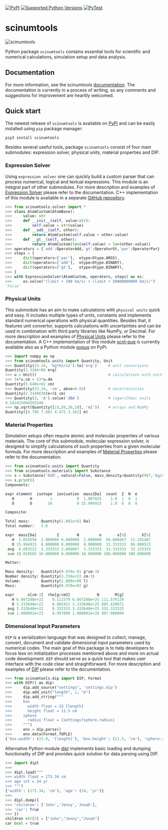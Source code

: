 [![PyPI](https://img.shields.io/pypi/v/scinumtools)](https://pypi.org/project/scinumtools)
[![Supported Python Versions](https://img.shields.io/pypi/pyversions/scinumtools)](https://pypi.org/project/scinumtools/)
[![PyTest](https://github.com/vrtulka23/scinumtools/actions/workflows/pytest.yml/badge.svg)](https://github.com/vrtulka23/scinumtools/actions/workflows/pytest.yml)

# scinumtools

![scinumtools](https://raw.githubusercontent.com/vrtulka23/scinumtools/main/docs/source/_static/snt/snt_128.png)

Python package `scinumtools` contains essential tools for scientific and numerical calculations, simulation setup and data analysis. 

## Documentation

For more information, see the scinumtools [documentation](https://vrtulka23.github.io/scinumtools/).
The documentation is currently in a process of writing, so any comments and suggestions for improvement are heartily welcomed.

## Quick start

The newest release of `scinumtools` is available on [PyPi](https://pypi.org/project/scinumtools/) and can be easily installed using `pip` package manager:

``` python
pip3 install scinumtools
```

Besides several useful tools, package `scinumtools` consist of four main submodules: expression solver, physical units, material properties and DIP.

### Expression Solver

Using `expression solver` one can quickly build a custom parser that can process numerical, logical and textual expressions. This module is an integral part of other submodules.
For more description and examples of [Expression Solver](https://vrtulka23.github.io/scinumtools/solver/index.html) please refer to the documentation. C++ implementation of this module is available in a separate [GitHub repository](https://github.com/vrtulka23/scnt-exs).

``` python
>>> from scinumtools.solver import *
>>> class AtomCustom(AtomBase):
>>>     value: str
>>>     def __init__(self, value:str):
>>>         self.value = str(value)
>>>     def __add__(self, other):
>>>         return AtomCustom(self.value + other.value)
>>>     def __gt__(self, other):
>>>         return AtomCustom(len(self.value) > len(other.value))
>>> operators = {'add':OperatorAdd,'gt':OperatorGt,'par':OperatorPar}
>>> steps = [
>>>     dict(operators=['par'],  otype=Otype.ARGS),
>>>     dict(operators=['add'],  otype=Otype.BINARY),
>>>     dict(operators=['gt'],   otype=Otype.BINARY),
>>> ]
>>> with ExpressionSolver(AtomCustom, operators, steps) as es:
>>>     es.solve("(limit + 100 km/s) > (limit + 50000000000 km/s)")
'False'
```

### Physical Units

This submodule has an aim to make calculations with `physical units` quick and easy. It includes multiple types of units, constants and implements standard numerical operations with physical quantities. Besides that, it features unit convertor, supports calculations with uncertainties and can be used in combination with third party libraries like NumPy, or Decimal.
For more description and examples of [Physical Units](https://vrtulka23.github.io/scinumtools/units/index.html) please refer to the documentation.
A C++ implementation of this module [scnt-puq](https://github.com/vrtulka23/scnt-puq) is currently available also as a Python module [pypuq](https://pypi.org/project/pypuq) on PyPi.

``` python
>>> import numpy as np
>>> from scinumtools.units import Quantity, Unit
>>> Quantity(23.34, 'kg*m2/s2').to('erg')     # unit conversions
Quantity(2.334e+08 erg)
>>> u = Unit()                                # calculations with units
>>> 34*u.cm + 53*u.dm  
Quantity(5.640e+02 cm)
>>> Quantity(23.34, 'cm', abse=0.03)          # uncertainities
Quantity(2.3340(30)e+01 cm)
>>> Quantity(3, 'A').value('dBA')             # logarithmic units
9.542425094393248
>>> np.sqrt(Quantity([23,59,20,10], 'm2'))    # arrays and NumPy
Quantity([4.796 7.681 4.472 3.162] m)
```

### Material Properties

Simulation setups often require atomic and molecular properties of various materials. The core of this submodule, molecular expression solver, is designed to simplify calculations of such properties from a given molecular formula.
For more description and examples of [Material Properties](https://vrtulka23.github.io/scinumtools/materials/index.html) please refer to the documentation.

``` python
>>> from scinumtools.units import Quantity
>>> from scinumtools.materials import Substance
>>> s = Substance('H2O', natural=False, mass_density=Quantity(997,'kg/m3'), volume=Quantity(1,'l'))
>>> s.print()
Components:

expr element  isotope  ionisation  mass[Da]  count  Z  N  e
   H       H        1           0  1.007825    2.0  1  0  1
   O       O       16           0 15.994915    1.0  8  8  8

Composite:

Total mass:     Quantity(1.801e+01 Da)
Total number:   3.0

expr  mass[Da]         Z        N         e       x[%]       X[%]
   H  2.015650  2.000000 0.000000  2.000000  66.666667  11.191487
   O 15.994915  8.000000 8.000000  8.000000  33.333333  88.808513
 avg  6.003522  3.333333 2.666667  3.333333  33.333333  33.333333
 sum 18.010565 10.000000 8.000000 10.000000 100.000000 100.000000

Matter:

Mass density:   Quantity(9.970e-01 g*cm-3)
Number density: Quantity(3.334e+22 cm-3)
Volume:         Quantity(1.000e+00 l)
Mass:           Quantity(9.970e+02 g)

expr      n[cm-3]  rho[g/cm3]            N       M[g]
   H 6.667280e+22    0.111579 6.667280e+25 111.579129
   O 3.333640e+22    0.885421 3.333640e+25 885.420871
 avg 3.333640e+22    0.332333 3.333640e+25 332.333333
 sum 1.000092e+23    0.997000 1.000092e+26 997.000000
```

### Dimensional Input Parameters

`DIP` is a serialization language that was designed to collect, manage, convert, document and validate dimensional input parameters used by numerical codes. The main goal of this package is to help developers to focus less on initialization processes mentioned above and more on actual code development. `DIP` should serve as a quick tool that makes user interface with the code clear and straightforward. 
For more description and examples of [DIP](https://vrtulka23.github.io/scinumtools/dip/index.html) please refer to the documentation.

``` python
>>> from scinumtools.dip import DIP, Format
>>> with DIP() as dip:
>>>     dip.add_source("settings", 'settings.dip')
>>>     dip.add_unit("length", 1, "m")
>>>     dip.add_string("""
>>>     box
>>>       width float = 23 [length]
>>>       height float = 11.5 cm
>>>     sphere
>>>       radius float = {settings?sphere.radius}
>>>     """)
>>>     env = dip.parse()
>>>     env.data(Format.TUPLE)
{'box.width': (23.0, '[length]'), 'box.height': (11.5, 'cm'), 'sphere.radius': (34.2, 'mm')}
```

Alternative Python module [dipl](https://github.com/vrtulka23/dipl) implements basic loading and dumping functionality of DIP and provides quick solution for data parsing using DIP.

``` python
>>> import dipl
>>>
>>> dipl.load("""
>>> width float = 173.34 cm
>>> age int = 24 yr
>>> """)
{'width': (173.34, 'cm'), 'age': (24, 'yr')}
>>>
>>> dipl.dump({
>>> 'children': ['John','Jenny','Jonah'],
>>> 'car': True
>>> })
children str[3] = ["John","Jenny","Jonah"]
car bool = true
```
